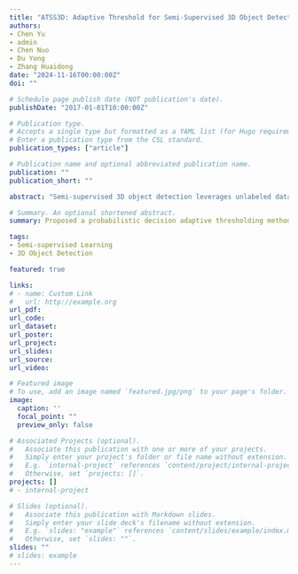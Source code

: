 ```yaml
---
title: "ATSS3D: Adaptive Threshold for Semi-Supervised 3D Object Detection / under review at CVPR 2025"
authors:
- Chen Yu
- admin
- Chen Nuo
- Du Yong
- Zhang Huaidong
date: "2024-11-16T00:00:00Z"
doi: ""

# Schedule page publish date (NOT publication's date).
publishDate: "2017-01-01T10:00:00Z"

# Publication type.
# Accepts a single type but formatted as a YAML list (for Hugo requirements).
# Enter a publication type from the CSL standard.
publication_types: ["article"]

# Publication name and optional abbreviated publication name.
publication: ""
publication_short: ""

abstract: "Semi-supervised 3D object detection leverages unlabeled data which effectively solve the challenge of substantial time and energy costs required for labeling large-scale datasets. Existing pseudo-labeling based method generate high-quality pseudo labels for unlabeled data through a teacher network, and use a student network for joint training to improve detection performance and generalization ability. In this process, a threshold is manually set to a fixed value to filter generated pseudo labels, in order to prevent the inclusion of a large number of low-quality and erroneous predictions to the training set. However, fixed thresholds are hardly adaptable to the characteristics of different categories and scenarios, which may lead to uneven quality of pseudo labels. To address this issue, we propose ATSS3D, a probabilistic decision adaptive threshold for semi-supervised 3D object detection method based on learned states. Specifically, ATSS3D introduces a scene-level adaptive threshold to flexibly handle unlabeled data utilization based on the class frequencies of current scene. Additionally, we introduce a batch-level probability weighting mechanism to estimate confidence distributions for each class, enabling adaptive threshold filtering according to the model's performance on the current batch. Finally, we dynamically adjusts the thresholds using class prediction scores, enabling the adaptive threshold function to better reflect the class distribution characteristics in each training step. Our experiments on the ScanNet and SUN RGB-D benchmark datasets show that ATSS3D significantly improves the performance of current semi-supervised 3D object detection methods, especially with small amounts of labeled data."

# Summary. An optional shortened abstract.
summary: Proposed a probabilistic decision adaptive thresholding method for semi-supervised 3D object detection, which dynamically adjusts thresholds based on learned states at scene, batch, and class levels, effectively improving pseudo-label quality and detection performance on ScanNet and SUN RGB-D.

tags:
- Semi-supervised Learning
- 3D Object Detection

featured: true

links:
# - name: Custom Link
#   url: http://example.org
url_pdf: 
url_code: 
url_dataset: 
url_poster: 
url_project: 
url_slides: 
url_source: 
url_video: 

# Featured image
# To use, add an image named `featured.jpg/png` to your page's folder. 
image:
  caption: ''
  focal_point: ""
  preview_only: false

# Associated Projects (optional).
#   Associate this publication with one or more of your projects.
#   Simply enter your project's folder or file name without extension.
#   E.g. `internal-project` references `content/project/internal-project/index.md`.
#   Otherwise, set `projects: []`.
projects: []
# - internal-project

# Slides (optional).
#   Associate this publication with Markdown slides.
#   Simply enter your slide deck's filename without extension.
#   E.g. `slides: "example"` references `content/slides/example/index.md`.
#   Otherwise, set `slides: ""`.
slides: ""
# slides: example
---
```

<!-- 
This work is driven by the results in my [previous paper](/publication/conference-paper/) on LLMs.

{{% callout note %}}
Create your slides in Markdown - click the *Slides* button to check out the example.
{{% /callout %}}

Add the publication's **full text** or **supplementary notes** here. You can use rich formatting such as including [code, math, and images](https://docs.hugoblox.com/content/writing-markdown-latex/). -->
